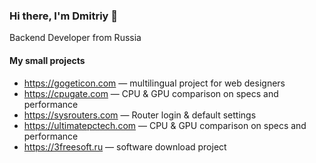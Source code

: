 ### Hi there, I'm Dmitriy 👋
<p>Backend Developer from Russia</p>

#### My small projects
- <a href="https://gogeticon.com/" rel="follow">https://gogeticon.com</a> — multilingual project for web designers 
- <a href="https://cpugate.com/" rel="follow">https://cpugate.com</a> — CPU & GPU comparison on specs and performance
- <a href="https://sysrouters.com/" rel="follow">https://sysrouters.com</a> — Router login & default settings
- <a href="https://ultimatepctech.com/" rel="follow">https://ultimatepctech.com</a> — CPU & GPU comparison on specs and performance
- <a href="https://3freesoft.ru/" rel="follow">https://3freesoft.ru</a> — software download project
